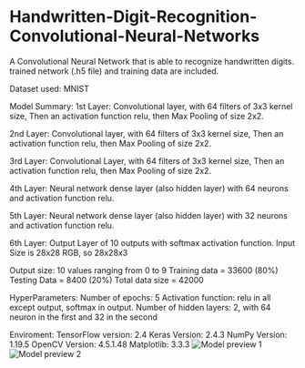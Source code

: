 
# Handwritten-Digit-Recognition-Convolutional-Neural-Networks
A Convolutional Neural Network that is able to recognize handwritten digits. trained network (.h5 file) and training data are included.

Dataset used: MNIST

Model Summary:
1st Layer: Convolutional layer, with 64 filters of 3x3 kernel size, Then an 
activation function relu, then Max Pooling of size 2x2.

2nd Layer: Convolutional layer, with 64 filters of 3x3 kernel size, Then an 
activation function relu, then Max Pooling of size 2x2.

3rd Layer: Convolutional Layer, with 64 filters of 3x3 kernel size, Then an 
activation function relu, then Max Pooling of size 2x2.

4th Layer: Neural network dense layer (also hidden layer) with 64 
neurons and activation function relu.

5th Layer: Neural network dense layer (also hidden layer) with 32 
neurons and activation function relu.

6th Layer: Output Layer of 10 outputs with softmax activation function.
Input Size is 28x28 RGB, so 28x28x3

Output size: 10 values ranging from 0 to 9
Training data = 33600 (80%)
Testing Data = 8400 (20%)
Total data size = 42000

HyperParameters:
Number of epochs: 5
Activation function: relu in all except output, softmax in output.
Number of hidden layers: 2, with 64 neuron in the first and 32 in the second

Enviroment:
TensorFlow version: 2.4
Keras Version: 2.4.3
NumPy Version: 1.19.5
OpenCV Version: 4.5.1.48
Matplotlib: 3.3.3
![Model preview 1](https://user-images.githubusercontent.com/49645682/118280040-185ce000-b4cc-11eb-8a4e-26fee8242099.png)
![Model preview 2](https://user-images.githubusercontent.com/49645682/118280122-31659100-b4cc-11eb-8dd1-eda82ea9e9c1.png)
